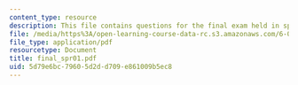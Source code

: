 ```yaml
---
content_type: resource
description: This file contains questions for the final exam held in spring 2001.
file: /media/https%3A/open-learning-course-data-rc.s3.amazonaws.com/6-012-microelectronic-devices-and-circuits-fall-2005/5d79e6bc79605d2dd709e861009b5ec8_final_spr01.pdf
file_type: application/pdf
resourcetype: Document
title: final_spr01.pdf
uid: 5d79e6bc-7960-5d2d-d709-e861009b5ec8
---
```

